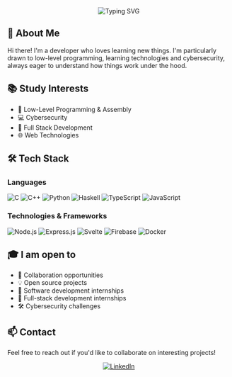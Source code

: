 <div align="center">
  <img src="https://readme-typing-svg.herokuapp.com?font=Fira+Code&size=25&duration=3000&pause=1000&color=1ABC9C&center=true&vCenter=true&width=600&lines=Welcome+to+my+GitHub+!+✨;Hi,+I'm+Henri+🚀;mov+rsi,+Hello+💡" alt="Typing SVG" />
</div>

## 👋 About Me

Hi there! I'm a developer who loves learning new things. I'm particularly drawn to low-level programming, learning technologies and cybersecurity, always eager to understand how things work under the hood.

## 📚 Study Interests
- 🔧 Low-Level Programming & Assembly
- 💻 Cybersecurity
- 🚀 Full Stack Development
- 🌐 Web Technologies

## 🛠️ Tech Stack

### Languages
![C](https://img.shields.io/badge/C-00599C?style=for-the-badge&logo=c&logoColor=white)
![C++](https://img.shields.io/badge/C++-00599C?style=for-the-badge&logo=c%2B%2B&logoColor=white)
![Python](https://img.shields.io/badge/Python-3776AB?style=for-the-badge&logo=python&logoColor=white)
![Haskell](https://img.shields.io/badge/Haskell-5D4F85?style=for-the-badge&logo=haskell&logoColor=white)
![TypeScript](https://img.shields.io/badge/TypeScript-007ACC?style=for-the-badge&logo=typescript&logoColor=white)
![JavaScript](https://img.shields.io/badge/JavaScript-F7DF1E?style=for-the-badge&logo=javascript&logoColor=black)

### Technologies & Frameworks
![Node.js](https://img.shields.io/badge/Node.js-339933?style=for-the-badge&logo=nodedotjs&logoColor=white)
![Express.js](https://img.shields.io/badge/Express.js-000000?style=for-the-badge&logo=express&logoColor=white)
![Svelte](https://img.shields.io/badge/Svelte-FF3E00?style=for-the-badge&logo=svelte&logoColor=white)
![Firebase](https://img.shields.io/badge/Firebase-FFCA28?style=for-the-badge&logo=firebase&logoColor=black)
![Docker](https://img.shields.io/badge/Docker-2496ED?style=for-the-badge&logo=docker&logoColor=white)

## 🎓 I am open to
- 🤝 Collaboration opportunities
- 💡 Open source projects
- 🔬 Software development internships
- 📱 Full-stack development internships
- 🛠️ Cybersecurity challenges

## 📫 Contact
Feel free to reach out if you'd like to collaborate on interesting projects!

<div align="center">

[![LinkedIn](https://img.shields.io/badge/LinkedIn-0077B5?style=for-the-badge&logo=linkedin&logoColor=white)](https://www.linkedin.com/in/henri-gey-bechalier-b69061238)

</div>

</div>
